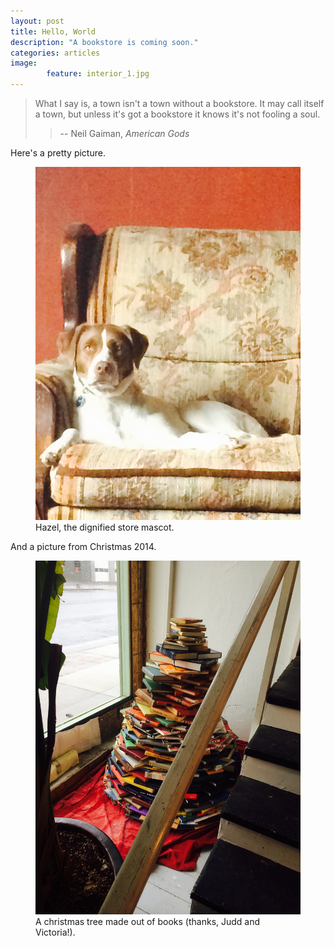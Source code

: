 ```yaml
---
layout: post
title: Hello, World
description: "A bookstore is coming soon."
categories: articles
image:
        feature: interior_1.jpg
---
```


> What I say is, a town isn't a town without a bookstore. It may call itself a town, but unless it's got a bookstore it knows it's not fooling a soul.
>
>> -- Neil Gaiman, _American Gods_

Here's a pretty picture.

<figure>
        <img src="/images/hazel_dignified.jpg">
        <figcaption>Hazel, the dignified store mascot.</figcaption>
</figure> 

And a picture from Christmas 2014.

<figure>
        <img src="/images/book_xmas_tree.jpg">
        <figcaption>A christmas tree made out of books (thanks, Judd and Victoria!).</figcaption>
</figure>
